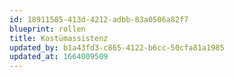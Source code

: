 ```yaml
---
id: 18911585-413d-4212-adbb-83a0506a82f7
blueprint: rollen
title: Kostümassistenz
updated_by: b1a43fd3-c865-4122-b6cc-50cfa81a1985
updated_at: 1664009509
---
```

